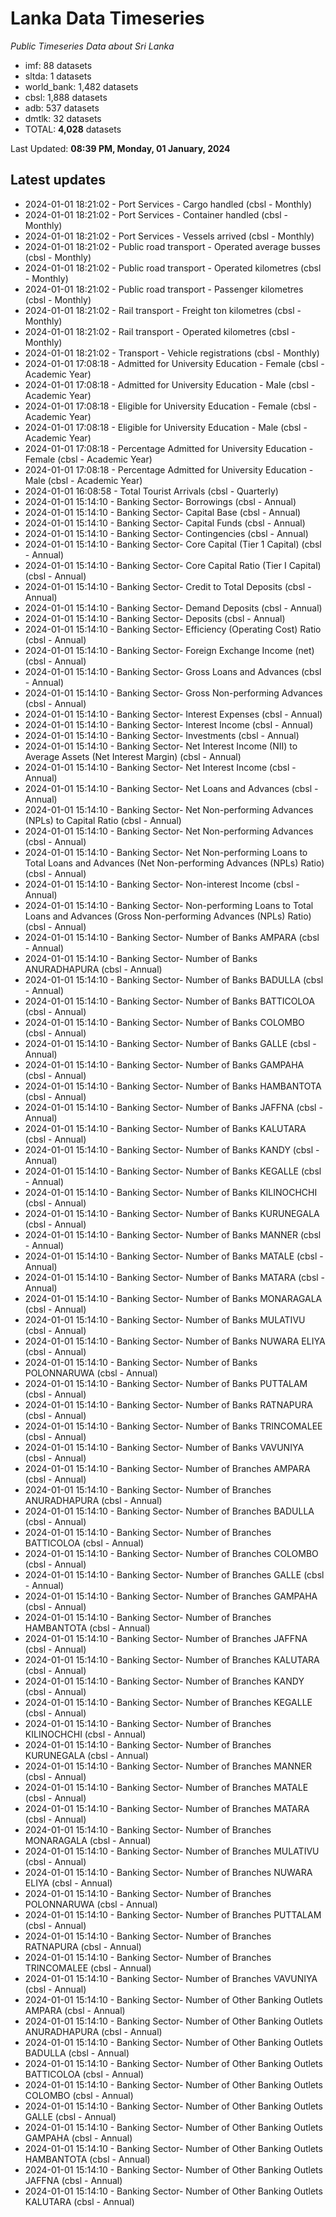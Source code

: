 # Lanka Data Timeseries
*Public Timeseries Data about Sri Lanka*

* imf: 88 datasets
* sltda: 1 datasets
* world_bank: 1,482 datasets
* cbsl: 1,888 datasets
* adb: 537 datasets
* dmtlk: 32 datasets
* TOTAL: **4,028** datasets

Last Updated: **08:39 PM, Monday, 01 January, 2024**

## Latest updates

* 2024-01-01 18:21:02 - Port Services - Cargo handled (cbsl - Monthly)
* 2024-01-01 18:21:02 - Port Services - Container handled (cbsl - Monthly)
* 2024-01-01 18:21:02 - Port Services - Vessels arrived (cbsl - Monthly)
* 2024-01-01 18:21:02 - Public road transport - Operated average busses (cbsl - Monthly)
* 2024-01-01 18:21:02 - Public road transport - Operated kilometres (cbsl - Monthly)
* 2024-01-01 18:21:02 - Public road transport - Passenger kilometres (cbsl - Monthly)
* 2024-01-01 18:21:02 - Rail transport - Freight ton kilometres (cbsl - Monthly)
* 2024-01-01 18:21:02 - Rail transport - Operated kilometres (cbsl - Monthly)
* 2024-01-01 18:21:02 - Transport - Vehicle registrations (cbsl - Monthly)
* 2024-01-01 17:08:18 - Admitted for University Education - Female (cbsl - Academic Year)
* 2024-01-01 17:08:18 - Admitted for University Education - Male (cbsl - Academic Year)
* 2024-01-01 17:08:18 - Eligible for University Education - Female (cbsl - Academic Year)
* 2024-01-01 17:08:18 - Eligible for University Education - Male (cbsl - Academic Year)
* 2024-01-01 17:08:18 - Percentage Admitted for University Education - Female (cbsl - Academic Year)
* 2024-01-01 17:08:18 - Percentage Admitted for University Education - Male (cbsl - Academic Year)
* 2024-01-01 16:08:58 - Total Tourist Arrivals (cbsl - Quarterly)
* 2024-01-01 15:14:10 - Banking Sector- Borrowings (cbsl - Annual)
* 2024-01-01 15:14:10 - Banking Sector- Capital Base (cbsl - Annual)
* 2024-01-01 15:14:10 - Banking Sector- Capital Funds (cbsl - Annual)
* 2024-01-01 15:14:10 - Banking Sector- Contingencies (cbsl - Annual)
* 2024-01-01 15:14:10 - Banking Sector- Core Capital (Tier 1 Capital) (cbsl - Annual)
* 2024-01-01 15:14:10 - Banking Sector- Core Capital Ratio (Tier I Capital) (cbsl - Annual)
* 2024-01-01 15:14:10 - Banking Sector- Credit to Total Deposits (cbsl - Annual)
* 2024-01-01 15:14:10 - Banking Sector- Demand Deposits (cbsl - Annual)
* 2024-01-01 15:14:10 - Banking Sector- Deposits (cbsl - Annual)
* 2024-01-01 15:14:10 - Banking Sector- Efficiency (Operating Cost) Ratio (cbsl - Annual)
* 2024-01-01 15:14:10 - Banking Sector- Foreign Exchange Income (net) (cbsl - Annual)
* 2024-01-01 15:14:10 - Banking Sector- Gross Loans and Advances (cbsl - Annual)
* 2024-01-01 15:14:10 - Banking Sector- Gross Non-performing Advances (cbsl - Annual)
* 2024-01-01 15:14:10 - Banking Sector- Interest Expenses (cbsl - Annual)
* 2024-01-01 15:14:10 - Banking Sector- Interest Income (cbsl - Annual)
* 2024-01-01 15:14:10 - Banking Sector- Investments (cbsl - Annual)
* 2024-01-01 15:14:10 - Banking Sector- Net Interest Income (NII) to Average Assets (Net Interest Margin) (cbsl - Annual)
* 2024-01-01 15:14:10 - Banking Sector- Net Interest Income (cbsl - Annual)
* 2024-01-01 15:14:10 - Banking Sector- Net Loans and Advances (cbsl - Annual)
* 2024-01-01 15:14:10 - Banking Sector- Net Non-performing Advances (NPLs) to Capital Ratio (cbsl - Annual)
* 2024-01-01 15:14:10 - Banking Sector- Net Non-performing Advances (cbsl - Annual)
* 2024-01-01 15:14:10 - Banking Sector- Net Non-performing Loans to Total Loans and Advances (Net Non-performing Advances (NPLs) Ratio) (cbsl - Annual)
* 2024-01-01 15:14:10 - Banking Sector- Non-interest Income (cbsl - Annual)
* 2024-01-01 15:14:10 - Banking Sector- Non-performing Loans to Total Loans and Advances (Gross Non-performing Advances (NPLs) Ratio) (cbsl - Annual)
* 2024-01-01 15:14:10 - Banking Sector- Number of Banks AMPARA (cbsl - Annual)
* 2024-01-01 15:14:10 - Banking Sector- Number of Banks ANURADHAPURA (cbsl - Annual)
* 2024-01-01 15:14:10 - Banking Sector- Number of Banks BADULLA (cbsl - Annual)
* 2024-01-01 15:14:10 - Banking Sector- Number of Banks BATTICOLOA (cbsl - Annual)
* 2024-01-01 15:14:10 - Banking Sector- Number of Banks COLOMBO (cbsl - Annual)
* 2024-01-01 15:14:10 - Banking Sector- Number of Banks GALLE (cbsl - Annual)
* 2024-01-01 15:14:10 - Banking Sector- Number of Banks GAMPAHA (cbsl - Annual)
* 2024-01-01 15:14:10 - Banking Sector- Number of Banks HAMBANTOTA (cbsl - Annual)
* 2024-01-01 15:14:10 - Banking Sector- Number of Banks JAFFNA (cbsl - Annual)
* 2024-01-01 15:14:10 - Banking Sector- Number of Banks KALUTARA (cbsl - Annual)
* 2024-01-01 15:14:10 - Banking Sector- Number of Banks KANDY (cbsl - Annual)
* 2024-01-01 15:14:10 - Banking Sector- Number of Banks KEGALLE (cbsl - Annual)
* 2024-01-01 15:14:10 - Banking Sector- Number of Banks KILINOCHCHI (cbsl - Annual)
* 2024-01-01 15:14:10 - Banking Sector- Number of Banks KURUNEGALA (cbsl - Annual)
* 2024-01-01 15:14:10 - Banking Sector- Number of Banks MANNER (cbsl - Annual)
* 2024-01-01 15:14:10 - Banking Sector- Number of Banks MATALE (cbsl - Annual)
* 2024-01-01 15:14:10 - Banking Sector- Number of Banks MATARA (cbsl - Annual)
* 2024-01-01 15:14:10 - Banking Sector- Number of Banks MONARAGALA (cbsl - Annual)
* 2024-01-01 15:14:10 - Banking Sector- Number of Banks MULATIVU (cbsl - Annual)
* 2024-01-01 15:14:10 - Banking Sector- Number of Banks NUWARA ELIYA (cbsl - Annual)
* 2024-01-01 15:14:10 - Banking Sector- Number of Banks POLONNARUWA (cbsl - Annual)
* 2024-01-01 15:14:10 - Banking Sector- Number of Banks PUTTALAM (cbsl - Annual)
* 2024-01-01 15:14:10 - Banking Sector- Number of Banks RATNAPURA (cbsl - Annual)
* 2024-01-01 15:14:10 - Banking Sector- Number of Banks TRINCOMALEE (cbsl - Annual)
* 2024-01-01 15:14:10 - Banking Sector- Number of Banks VAVUNIYA (cbsl - Annual)
* 2024-01-01 15:14:10 - Banking Sector- Number of Branches AMPARA (cbsl - Annual)
* 2024-01-01 15:14:10 - Banking Sector- Number of Branches ANURADHAPURA (cbsl - Annual)
* 2024-01-01 15:14:10 - Banking Sector- Number of Branches BADULLA (cbsl - Annual)
* 2024-01-01 15:14:10 - Banking Sector- Number of Branches BATTICOLOA (cbsl - Annual)
* 2024-01-01 15:14:10 - Banking Sector- Number of Branches COLOMBO (cbsl - Annual)
* 2024-01-01 15:14:10 - Banking Sector- Number of Branches GALLE (cbsl - Annual)
* 2024-01-01 15:14:10 - Banking Sector- Number of Branches GAMPAHA (cbsl - Annual)
* 2024-01-01 15:14:10 - Banking Sector- Number of Branches HAMBANTOTA (cbsl - Annual)
* 2024-01-01 15:14:10 - Banking Sector- Number of Branches JAFFNA (cbsl - Annual)
* 2024-01-01 15:14:10 - Banking Sector- Number of Branches KALUTARA (cbsl - Annual)
* 2024-01-01 15:14:10 - Banking Sector- Number of Branches KANDY (cbsl - Annual)
* 2024-01-01 15:14:10 - Banking Sector- Number of Branches KEGALLE (cbsl - Annual)
* 2024-01-01 15:14:10 - Banking Sector- Number of Branches KILINOCHCHI (cbsl - Annual)
* 2024-01-01 15:14:10 - Banking Sector- Number of Branches KURUNEGALA (cbsl - Annual)
* 2024-01-01 15:14:10 - Banking Sector- Number of Branches MANNER (cbsl - Annual)
* 2024-01-01 15:14:10 - Banking Sector- Number of Branches MATALE (cbsl - Annual)
* 2024-01-01 15:14:10 - Banking Sector- Number of Branches MATARA (cbsl - Annual)
* 2024-01-01 15:14:10 - Banking Sector- Number of Branches MONARAGALA (cbsl - Annual)
* 2024-01-01 15:14:10 - Banking Sector- Number of Branches MULATIVU (cbsl - Annual)
* 2024-01-01 15:14:10 - Banking Sector- Number of Branches NUWARA ELIYA (cbsl - Annual)
* 2024-01-01 15:14:10 - Banking Sector- Number of Branches POLONNARUWA (cbsl - Annual)
* 2024-01-01 15:14:10 - Banking Sector- Number of Branches PUTTALAM (cbsl - Annual)
* 2024-01-01 15:14:10 - Banking Sector- Number of Branches RATNAPURA (cbsl - Annual)
* 2024-01-01 15:14:10 - Banking Sector- Number of Branches TRINCOMALEE (cbsl - Annual)
* 2024-01-01 15:14:10 - Banking Sector- Number of Branches VAVUNIYA (cbsl - Annual)
* 2024-01-01 15:14:10 - Banking Sector- Number of Other Banking Outlets AMPARA (cbsl - Annual)
* 2024-01-01 15:14:10 - Banking Sector- Number of Other Banking Outlets ANURADHAPURA (cbsl - Annual)
* 2024-01-01 15:14:10 - Banking Sector- Number of Other Banking Outlets BADULLA (cbsl - Annual)
* 2024-01-01 15:14:10 - Banking Sector- Number of Other Banking Outlets BATTICOLOA (cbsl - Annual)
* 2024-01-01 15:14:10 - Banking Sector- Number of Other Banking Outlets COLOMBO (cbsl - Annual)
* 2024-01-01 15:14:10 - Banking Sector- Number of Other Banking Outlets GALLE (cbsl - Annual)
* 2024-01-01 15:14:10 - Banking Sector- Number of Other Banking Outlets GAMPAHA (cbsl - Annual)
* 2024-01-01 15:14:10 - Banking Sector- Number of Other Banking Outlets HAMBANTOTA (cbsl - Annual)
* 2024-01-01 15:14:10 - Banking Sector- Number of Other Banking Outlets JAFFNA (cbsl - Annual)
* 2024-01-01 15:14:10 - Banking Sector- Number of Other Banking Outlets KALUTARA (cbsl - Annual)